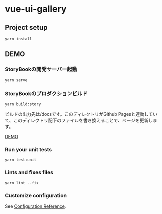 # vue-ui-gallery

## Project setup
```
yarn install
```

## DEMO

### StoryBookの開発サーバー起動
```
yarn serve
```

### StoryBookのプロダクションビルド

```
yarn build:story
```

ビルドの出力先は/docsです。このディレクトリがGithub Pagesと連動していて、このディレクトリ配下のファイルを書き換えることで、ページを更新します。

[DEMO](https://scene-live.github.io/ui-gallery/)


### Run your unit tests
```
yarn test:unit
```

### Lints and fixes files
```
yarn lint --fix
```

### Customize configuration
See [Configuration Reference](https://cli.vuejs.org/config/).
